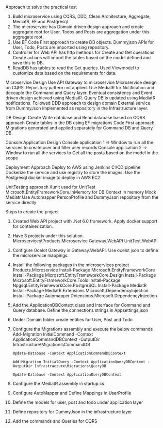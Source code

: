 Approach to solve the practical test
1)	Build microservice using CQRS, DDD, Clean Architecture, Aggregate, MediatR, EF and Postgresql
2)	The microservice has Domain driven design approach and create aggregate root for User. Todos and Posts are aggregation under this aggregate root.
3)	Use EF Code First approach to create DB objects. Dummyjson APIs for User, Todo, Posts are imported using repository.
4)	Controller for Web API has http methods for Create and Get operations. Create actions will import the tables based on the model defined and save this to DB.
5)	ReadDB has tables to read the Get queries. Used Viewmodel to customize data based on the requirements for data.

Microservice Design
Use API Gateway to microservice
Microservice design on CQRS. Repository pattern not applied.
Use MediatR for Notification and decouple the Command and Query layer. Eventual consistency and Event driven design achieved using MediatR. Query DB is updated using MediatR notifications.
Followed DDD approach to design domain
External service from DummyJson implemented as repository in the Infrastructure layer.

DB Design
Create Write database and Read database based on CQRS approach
Create tables in the DB using EF migrations Code First approach.
Migrations generated and applied separately for Command DB and Query DB.

Console Application Design
Console application 1 => Window to run all the services to create user and filter user records
Console application 2 => Window to run all the services to Get all the posts based on the model in the scope

Deployment Approach
Deploy to AWS using Jenkins CI/CD pipeline
Dockerize the service and use registry to store the images.
Use the Postgresql docker image to deploy in AWS EC2

UnitTesting approach
Xunit used for UnitTest
Microsoft.EntityFrameworkCore.InMemory for DB Context in memory
Mock Mediatr
Use Automapper PersonProfile and DummyJson repository from the service directly



Steps to create the project
1)	Created Web API project with .Net 6.0 framework. Apply docker support for containerization.
2)	Have 3 projects under this solution. 
Microservices\Products.Microservice
Gateway.WebAPI
UnitTest.WebAPI
3)	Configure Ocelot Gateway in Gateway.WebAPI. Use ocelot json to define the microservice mappings.
4)	Install the following packages in the microservices project Products.Microservice
Install-Package Microsoft.EntityFrameworkCore
Install-Package Microsoft.EntityFrameworkCore.Design
Install-Package Microsoft.EntityFrameworkCore.Tools
Install-Package Npgsql.EntityFrameworkCore.PostgreSQL
Install-Package MediatR
Install-Package MediatR.Extensions.Microsoft.DependencyInjection
Install-Package Automapper.Dxtensions.Microsoft.DependencyInjection

5)	Add the ApplicationDBContext class and Interface for Command and Query database. Define the connections strings in Appsettings.json
6)	Under Domain folder create entities for User, Post and Todo
7)	Configure the Migrations assembly and execute the below commands
		Add-Migration InitialCommand -Context ApplicationCommandDBContext -OutputDir Infrastructure\Migrations\CommandDB
		
		Update-Database -Context ApplicationCommandDBContext 
		
		Add-Migration InitialQuery -Context ApplicationQueryDBContext -OutputDir Infrastructure\Migrations\QueryDB
		
		Update-Database -Context ApplicationQueryDBContext
8)	Configure the MediatR assembly in startup.cs
9)	Configure AutoMapper and Define Mappings in UserProfile
10)	Define the models for user, post and todo under application layer
11)	Define repository for DummyJson in the infrastructure layer
12)	Add the commands and Queries for CQRS




